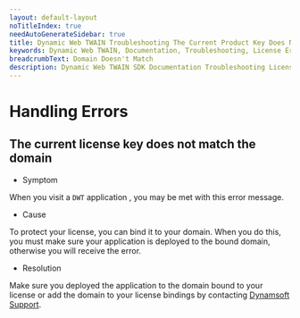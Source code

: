 ```yaml
---
layout: default-layout
noTitleIndex: true
needAutoGenerateSidebar: true
title: Dynamic Web TWAIN Troubleshooting The Current Product Key Does Not Match The Domain
keywords: Dynamic Web TWAIN, Documentation, Troubleshooting, License Errors, Domain Does Not Match
breadcrumbText: Domain Doesn't Match
description: Dynamic Web TWAIN SDK Documentation Troubleshooting License Errors Domain Doesn't Match Page
---
```



# Handling Errors

## The current license key does not match the domain

* Symptom

When you visit a `DWT` application , you may be met with this error message.

* Cause

To protect your license, you can bind it to your domain. When you do this, you must make sure your application is deployed to the bound domain, otherwise you will receive the error.

* Resolution

Make sure you deployed the application to the domain bound to your license or add the domain to your license bindings by contacting [Dynamsoft Support]({{site.about}}getsupport.html).